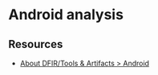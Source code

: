 # Android analysis

## Resources

* [About DFIR/Tools & Artifacts > Android](https://aboutdfir.com/toolsandartifacts/android/)